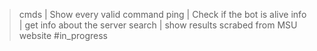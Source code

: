 >cmds          | Show every valid command
>ping          | Check if the bot is alive
>info		   | get info about the server
>search        | show results scrabed from MSU website #in_progress 